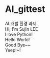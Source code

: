 # AI_gittest
AI 개발 환경 과제  
Hi, I'm Sujin LEE  
I love Python!  
Hello World!  
Good Bye~~  
Yeep!~!  
